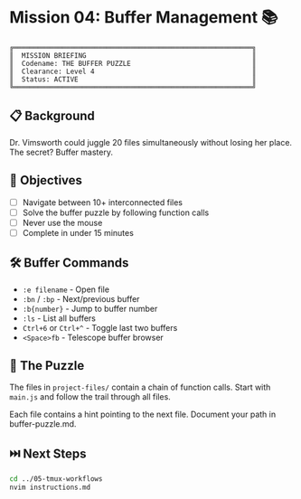 # Mission 04: Buffer Management 📚

```
╔═══════════════════════════════════════════════════════════╗
║  MISSION BRIEFING                                         ║
║  Codename: THE BUFFER PUZZLE                              ║
║  Clearance: Level 4                                       ║
║  Status: ACTIVE                                           ║
╚═══════════════════════════════════════════════════════════╝
```

## 📋 Background

Dr. Vimsworth could juggle 20 files simultaneously without losing her place. The secret? Buffer mastery.

## 🎯 Objectives

- [ ] Navigate between 10+ interconnected files
- [ ] Solve the buffer puzzle by following function calls
- [ ] Never use the mouse
- [ ] Complete in under 15 minutes

## 🛠️ Buffer Commands

- `:e filename` - Open file
- `:bn` / `:bp` - Next/previous buffer
- `:b{number}` - Jump to buffer number
- `:ls` - List all buffers
- `Ctrl+6` or `Ctrl+^` - Toggle last two buffers
- `<Space>fb` - Telescope buffer browser

## 🧩 The Puzzle

The files in `project-files/` contain a chain of function calls.
Start with `main.js` and follow the trail through all files.

Each file contains a hint pointing to the next file.
Document your path in buffer-puzzle.md.

## ⏭️ Next Steps

```bash
cd ../05-tmux-workflows
nvim instructions.md
```